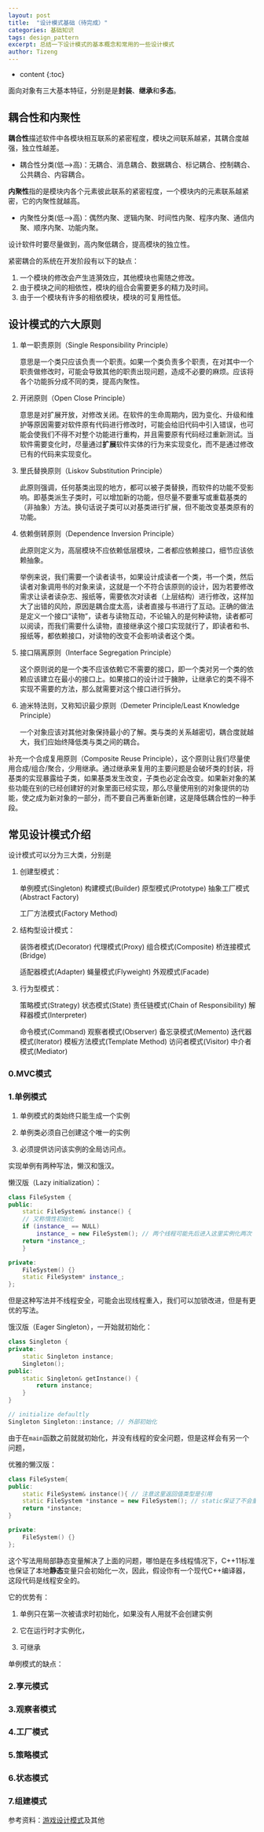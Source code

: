 ```yaml
---
layout: post
title:  "设计模式基础（待完成）"
categories: 基础知识
tags: design_pattern
excerpt: 总结一下设计模式的基本概念和常用的一些设计模式
author: Tizeng
---
```


* content
{:toc}

面向对象有三大基本特征，分别是是**封装**、**继承**和**多态**。

## 耦合性和内聚性

**耦合性**描述软件中各模块相互联系的紧密程度，模块之间联系越紧，其耦合度越强，独立性越差。

* 耦合性分类(低—>高)：无耦合、消息耦合、数据耦合、标记耦合、控制耦合、公共耦合、内容耦合。

**内聚性**指的是模块内各个元素彼此联系的紧密程度，一个模块内的元素联系越紧密，它的内聚性就越高。

* 内聚性分类(低–>高)：偶然内聚、逻辑内聚、时间性内聚、程序内聚、通信内聚、顺序内聚、功能内聚。

设计软件时要尽量做到，高内聚低耦合，提高模块的独立性。

紧密耦合的系统在开发阶段有以下的缺点：

1. 一个模块的修改会产生涟漪效应，其他模块也需随之修改。
2. 由于模块之间的相依性，模块的组合会需要更多的精力及时间。
3. 由于一个模块有许多的相依模块，模块的可复用性低。

## 设计模式的六大原则

1. 单一职责原则（Single Responsibility Principle）

    意思是一个类只应该负责一个职责。如果一个类负责多个职责，在对其中一个职责做修改时，可能会导致其他的职责出现问题，造成不必要的麻烦。应该将各个功能拆分成不同的类，提高内聚性。

2. 开闭原则（Open Close Principle）

    意思是对扩展开放，对修改关闭。在软件的生命周期内，因为变化、升级和维护等原因需要对软件原有代码进行修改时，可能会给旧代码中引入错误，也可能会使我们不得不对整个功能进行重构，并且需要原有代码经过重新测试。当软件需要变化时，尽量通过**扩展**软件实体的行为来实现变化，而不是通过修改已有的代码来实现变化。

3. 里氏替换原则（Liskov Substitution Principle）

    此原则强调，任何基类出现的地方，都可以被子类替换，而软件的功能不受影响。即基类派生子类时，可以增加新的功能，但尽量不要重写或重载基类的（非抽象）方法。换句话说子类可以对基类进行扩展，但不能改变基类原有的功能。

4. 依赖倒转原则（Dependence Inversion Principle）

    此原则定义为，高层模块不应依赖低层模块，二者都应依赖接口，细节应该依赖抽象。

    举例来说，我们需要一个读者读书，如果设计成读者一个类，书一个类，然后读者对象调用书的对象来读，这就是一个不符合该原则的设计，因为若要修改需求让读者读杂志、报纸等，需要依次对读者（上层结构）进行修改，这样加大了出错的风险，原因是耦合度太高，读者直接与书进行了互动。正确的做法是定义一个接口“读物”，读者与读物互动，不论输入的是何种读物，读者都可以阅读，而我们需要什么读物，直接继承这个接口实现就行了，即读者和书、报纸等，都依赖接口，对读物的改变不会影响读者这个类。

5. 接口隔离原则（Interface Segregation Principle）

    这个原则说的是一个类不应该依赖它不需要的接口，即一个类对另一个类的依赖应该建立在最小的接口上。如果接口的设计过于臃肿，让继承它的类不得不实现不需要的方法，那么就需要对这个接口进行拆分。

6. 迪米特法则，又称知识最少原则（Demeter Principle/Least Knowledge Principle）

    一个对象应该对其他对象保持最小的了解。类与类的关系越密切，耦合度就越大，我们应始终降低类与类之间的耦合。

补充一个合成复用原则（Composite Reuse Principle），这个原则让我们尽量使用合成/组合/聚合，少用继承。通过继承来复用的主要问题是会破坏类的封装，将基类的实现暴露给子类，如果基类发生改变，子类也必定会改变。如果新对象的某些功能在别的已经创建好的对象里面已经实现，那么尽量使用别的对象提供的功能，使之成为新对象的一部分，而不要自己再重新创建，这是降低耦合性的一种手段。

## 常见设计模式介绍

设计模式可以分为三大类，分别是

1. 创建型模式：

    单例模式(Singleton) 构建模式(Builder) 原型模式(Prototype) 抽象工厂模式(Abstract Factory) 

    工厂方法模式(Factory Method)

2. 结构型设计模式：

    装饰者模式(Decorator) 代理模式(Proxy) 组合模式(Composite) 桥连接模式(Bridge) 

    适配器模式(Adapter) 蝇量模式(Flyweight) 外观模式(Facade)

3. 行为型模式：

    策略模式(Strategy) 状态模式(State) 责任链模式(Chain of Responsibility) 解释器模式(Interpreter) 

    命令模式(Command) 观察者模式(Observer) 备忘录模式(Memento) 迭代器模式(Iterator) 模板方法模式(Template Method) 访问者模式(Visitor) 中介者模式(Mediator)

### 0.MVC模式

### 1.单例模式

1. 单例模式的类始终只能生成一个实例

2. 单例类必须自己创建这个唯一的实例

3. 必须提供访问该实例的全局访问点。

实现单例有两种写法，懒汉和饿汉。

懒汉版（Lazy initialization）：

```c++
class FileSystem {
public:
    static FileSystem& instance() {
    // 又称惰性初始化
    if (instance_ == NULL)
        instance_ = new FileSystem(); // 两个线程可能先后进入这里实例化两次
    return *instance_;
    }

private:
    FileSystem() {}
    static FileSystem* instance_;
};
```

但是这种写法并不线程安全，可能会出现线程重入，我们可以加锁改进，但是有更优的写法。

饿汉版（Eager Singleton），一开始就初始化：

```c++
class Singleton {
private:
    static Singleton instance;
    Singleton();
public:
    static Singleton& getInstance() {
        return instance;
    }
}

// initialize defaultly
Singleton Singleton::instance; // 外部初始化
```

由于在`main`函数之前就就初始化，并没有线程的安全问题，但是这样会有另一个问题，

优雅的懒汉版：

```c++
class FileSystem{
public:
    static FileSystem& instance(){ // 注意这里返回值类型是引用
    static FileSystem *instance = new FileSystem(); // static保证了不会重复初始化
    return *instance;
}

private:
    FileSystem() {}
};
```

这个写法用局部静态变量解决了上面的问题，哪怕是在多线程情况下，C++11标准也保证了本地**静态**变量只会初始化一次，因此，假设你有一个现代C++编译器，这段代码是线程安全的。

它的优势有：

1. 单例只在第一次被请求时初始化，如果没有人用就不会创建实例

2. 它在运行时才实例化，

3. 可继承



单例模式的缺点：



### 2.享元模式

### 3.观察者模式

### 4.工厂模式

### 5.策略模式

### 6.状态模式

### 7.组建模式

参考资料：[游戏设计模式](https://gpp.tkchu.me/singleton.html)及其他